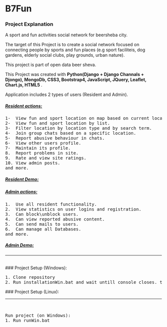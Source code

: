 # B7Fun

### Project Explanation
A sport and fun activities social network for beersheba city.

The target of this Project is to create a social network focused on connecting people by sports and fun places 
(e.g sport faciliteis, dog gardens, elderly social clubs, play grounds, urban nature).

This project is part of open data beer sheva.

This Project was created with <b> Python(Django + Django Channals + Djongo), MongoDb, CSS3, Bootstrap4, JavaScript,
JQuery, Leaflet, Chart.js, HTML5 </b>. 

Application includes 2 types of users (Resident and Admin).

##### <u> Resident actions:</u>
<pre>
1-  View fun and sport location on map based on current location in beer sheva city.
2-  View fun and sport location by list.
3-  Filter location by location type and by search term.
4-  Join group chats based on a specific location.
5-  Report abusive behaviour in chats.
6-  View other users profile.
7-  Maintain its profile.
8.  Report problems in site.
9.  Rate and view site ratings.
10. View admin posts.
and more.
</pre>
##### <u> Resident Demo:</u>


##### <u> Admin actions:</u>
<pre>
1.  Use all resident functionality.
2.  View statistics on user logins and registration.
3.  Can block\unblock users.
4.  Can view reported abusive content.
5.  Can send mails to users.
6.  Can manage all Databases.
and more. 
</pre>


##### <u> Admin Demo: </u>

<hr/>
<br/>
### Project Setup (Windows):
<pre>
1. Clone repository  
2. Run installationWin.bat and wait untill console closes. then run project  
</pre>
### Project Setup (Linux):

<hr/>
<br/>
<pre>
Run project (on Windows):  
1. Run runWin.bat  
</pre>

